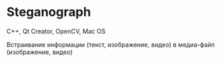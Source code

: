# Steganograph
C++, Qt Creator, OpenCV, Mac OS

Встраивание информации (текст, изображение, видео) в медиа-файл (изображение, видео)
